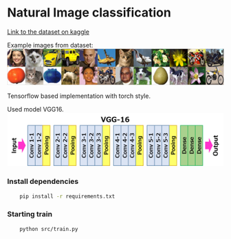 # Natural Image classification

[Link to the dataset on kaggle](https://www.kaggle.com/prasunroy/natural-images)

Example images from dataset:
![Image example](images/image_02.png)


Tensorflow based implementation with torch style.

Used model VGG16.
![Image example](images/vgg16.png)

### Install dependencies
```bash
    pip install -r requirements.txt
```

### Starting train
```bash
    python src/train.py 
```

